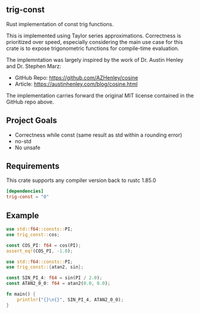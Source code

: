 ## trig-const

Rust implementation of const trig functions.

This is implemented using Taylor series approximations. Correctness is prioritized over speed, especially considering the main use case for this crate is to expose trigonometric functions for compile-time evaluation.

The implemntation was largely inspired by the work of Dr. Austin Henley and Dr. Stephen Marz:
  - GitHub Repo: <https://github.com/AZHenley/cosine>
  - Article: <https://austinhenley.com/blog/cosine.html>

The implementation carries forward the original MIT license contained in the GitHub repo above.

## Project Goals
 - Correctness while const (same result as std within a rounding error)
 - no-std
 - No unsafe

## Requirements

This crate supports any compiler version back to rustc 1.85.0

```toml
[dependencies]
trig-const = "0"
```

## Example

```rust
use std::f64::consts::PI;
use trig_const::cos;

const COS_PI: f64 = cos(PI);
assert_eq!(COS_PI, -1.0);
```

```rust
use std::f64::consts::PI;
use trig_const::{atan2, sin};

const SIN_PI_4: f64 = sin(PI / 2.0);
const ATAN2_0_0: f64 = atan2(0.0, 0.0);

fn main() {
    println!("{}\n{}", SIN_PI_4, ATAN2_0_0);
}
```
